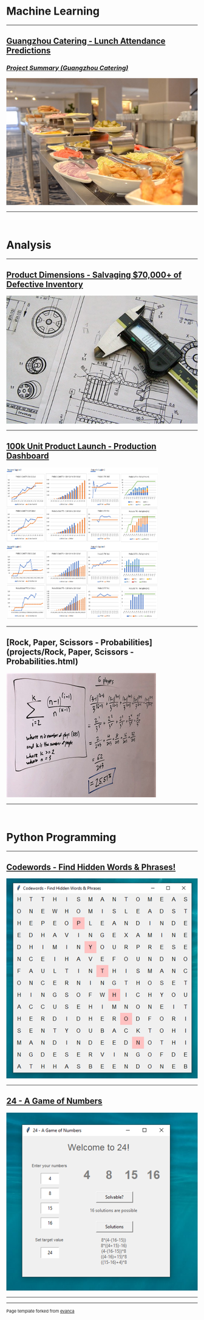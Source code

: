 # Machine Learning
---

## [Guangzhou Catering - Lunch Attendance Predictions](projects/gz_catering_v1-4.html)
### [*Project Summary (Guangzhou Catering)*](projects/gz_catering_v1-4_summary.html)
<img src="images/gz_catering_image.jpg?raw=true"/>


---
<br>

# Analysis
---
## [Product Dimensions - Salvaging $70,000+ of Defective Inventory](projects/Product_Tolerances_v1-0.html)
<img src="images/technical-drawing-2.jpg?raw=true"/>

---

## [100k Unit Product Launch - Production Dashboard](projects/Production_Dashboard_v1-0.html)
<img src="images/dashboard/dashboard-1.png?raw=true" width="400" height="400">

---

## [Rock, Paper, Scissors - Probabilities](projects/Rock, Paper, Scissors - Probabilities.html)
<img src="images/rock,paper,scissors_photo.png?raw=true" width="394" height="326">


---

<br>

# Python Programming
---
## [Codewords - Find Hidden Words & Phrases!](projects/codewords.html)
<img src="images/codewords_01.PNG?raw=true">

---

## [24 - A Game of Numbers](projects/new24.html)
<img src="images/24_1.PNG?raw=true"/>


---






---
<p style="font-size:11px">Page template forked from <a href="https://github.com/evanca/quick-portfolio">evanca</a></p>
